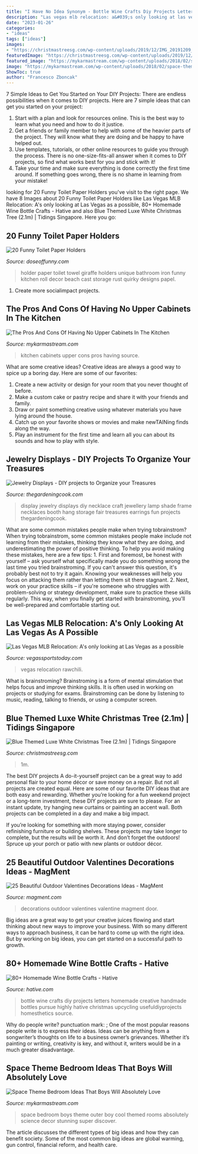 ```yaml
---
title: "I Have No Idea Synonym - Bottle Wine Crafts Diy Projects Letters Homemade Creative Handmade Bottles Pursue Highly Hative Christmas Upcycling Usefuldiyprojects Homesthetics Source"
description: "Las vegas mlb relocation: a&#039;s only looking at las vegas as a possible"
date: "2023-01-26"
categories:
- "ideas"
tags: ["ideas"]
images:
- "https://christmastreesg.com/wp-content/uploads/2019/12/IMG_20191209_133515-1536x2048.jpg"
featuredImage: "https://christmastreesg.com/wp-content/uploads/2019/12/IMG_20191209_133515-1536x2048.jpg"
featured_image: "https://mykarmastream.com/wp-content/uploads/2018/02/space-theme-bedroom-12-.jpg"
image: "https://mykarmastream.com/wp-content/uploads/2018/02/space-theme-bedroom-12-.jpg"
ShowToc: true
author: "Francesco Zboncak"
---
```



7 Simple Ideas to Get You Started on Your DIY Projects:
There are endless possibilities when it comes to DIY projects. Here are 7 simple ideas that can get you started on your project:
1. Start with a plan and look for resources online. This is the best way to learn what you need and how to do it justice.
2. Get a friends or family member to help with some of the heavier parts of the project. They will know what they are doing and be happy to have helped out.
3. Use templates, tutorials, or other online resources to guide you through the process. There is no one-size-fits-all answer when it comes to DIY projects, so find what works best for you and stick with it!
4. Take your time and make sure everything is done correctly the first time around. If something goes wrong, there is no shame in learning from your mistake!

	

		
looking for 20 Funny Toilet Paper Holders you've visit to the right page. We have 8 Images about 20 Funny Toilet Paper Holders like Las Vegas MLB Relocation: A&#039;s only looking at Las Vegas as a possible, 80+ Homemade Wine Bottle Crafts - Hative and also Blue Themed Luxe White Christmas Tree (2.1m) | Tidings Singapore. Here you go:
		
    
## 20 Funny Toilet Paper Holders

<img loading=lazy src="https://www.doseoffunny.com/wp-content/uploads/2014/08/funny-toilet-paper-holder-9.jpg" onerror="this.onerror=null;this.src='https://tse1.mm.bing.net/th?id=OIP.OOzQJii3ClL-lU_qo0nlvgAAAA&amp;pid=15.1';" alt="20 Funny Toilet Paper Holders">

_Source: doseoffunny.com_

>holder paper toilet towel giraffe holders unique bathroom iron funny kitchen roll decor beach cast storage rust quirky designs papel. 

	

1. Create more socialimpact projects.

    
## The Pros And Cons Of Having No Upper Cabinets In The Kitchen

<img loading=lazy src="https://mykarmastream.com/wp-content/uploads/2017/12/no-upper-cabinets-kitchen-5-.jpg" onerror="this.onerror=null;this.src='https://tse2.mm.bing.net/th?id=OIP.EBlZxGiONMA2Don4hKpKXgHaLH&amp;pid=15.1';" alt="The Pros And Cons Of Having No Upper Cabinets In The Kitchen">

_Source: mykarmastream.com_

>kitchen cabinets upper cons pros having source. 

	

What are some creative ideas?
Creative ideas are always a good way to spice up a boring day. Here are some of our favorites: 
1. Create a new activity or design for your room that you never thought of before. 
2. Make a custom cake or pastry recipe and share it with your friends and family. 
3. Draw or paint something creative using whatever materials you have lying around the house. 
4. Catch up on your favorite shows or movies and make newTAINing finds along the way. 
5. Play an instrument for the first time and learn all you can about its sounds and how to play with style.

    
## Jewelry Displays - DIY Projects To Organize Your Treasures

<img loading=lazy src="https://thegardeningcook.com/wp-content/uploads/2013/05/jools4.jpg" onerror="this.onerror=null;this.src='https://tse4.mm.bing.net/th?id=OIP.zbUYrUSUg66zs4kFLDfUmQHaJ4&amp;pid=15.1';" alt="Jewelry Displays - DIY projects to Organize your Treasures">

_Source: thegardeningcook.com_

>display jewelry displays diy necklace craft jewellery lamp shade frame necklaces booth hang storage fair treasures earrings fun projects thegardeningcook. 

	

What are some common mistakes people make when trying tobrainstrom?
When trying tobrainstrom, some common mistakes people make include not learning from their mistakes, thinking they know what they are doing, and underestimating the power of positive thinking. To help you avoid making these mistakes, here are a few tips: 1. First and foremost, be honest with yourself – ask yourself what specifically made you do something wrong the last time you tried brainstroming. If you can't answer this question, it's probably best not to try it again. Knowing your weaknesses will help you focus on attacking them rather than letting them sit there stagnant. 2. Next, work on your practice skills – if you're someone who struggles with problem-solving or strategy development, make sure to practice these skills regularly. This way, when you finally get started with brainstroming, you'll be well-prepared and comfortable starting out. 
    
## Las Vegas MLB Relocation: A&#039;s Only Looking At Las Vegas As A Possible

<img loading=lazy src="https://vegassportstoday.com/wp-content/uploads/2021/05/dallasrangersballpark-scaled.jpg" onerror="this.onerror=null;this.src='https://tse1.mm.bing.net/th?id=OIP.qVvcBaiPSLm4585_cqaydQHaE7&amp;pid=15.1';" alt="Las Vegas MLB Relocation: A&#039;s only looking at Las Vegas as a possible">

_Source: vegassportstoday.com_

>vegas relocation rawchili. 

	

What is brainstroming?
Brainstroming is a form of mental stimulation that helps focus and improve thinking skills. It is often used in working on projects or studying for exams. Brainstroming can be done by listening to music, reading, talking to friends, or using a computer screen.

    
## Blue Themed Luxe White Christmas Tree (2.1m) | Tidings Singapore

<img loading=lazy src="https://christmastreesg.com/wp-content/uploads/2019/12/IMG_20191209_133515-1536x2048.jpg" onerror="this.onerror=null;this.src='https://tse1.mm.bing.net/th?id=OIP.BTSnVrS1Qzb-dXKrFmsWiAHaJ4&amp;pid=15.1';" alt="Blue Themed Luxe White Christmas Tree (2.1m) | Tidings Singapore">

_Source: christmastreesg.com_

>1m. 

	

The best DIY projects
A do-it-yourself project can be a great way to add personal flair to your home décor or save money on a repair. But not all projects are created equal. Here are some of our favorite DIY ideas that are both easy and rewarding.
Whether you’re looking for a fun weekend project or a long-term investment, these DIY projects are sure to please. For an instant update, try hanging new curtains or painting an accent wall. Both projects can be completed in a day and make a big impact.

If you’re looking for something with more staying power, consider refinishing furniture or building shelves. These projects may take longer to complete, but the results will be worth it. And don’t forget the outdoors! Spruce up your porch or patio with new plants or outdoor décor.

    
## 25 Beautiful Outdoor Valentines Decorations Ideas - MagMent

<img loading=lazy src="https://www.magment.com/wp-content/uploads/2016/11/Valentine-Heart-Door-Wreath.jpg" onerror="this.onerror=null;this.src='https://tse1.mm.bing.net/th?id=OIP.PdijHz07ZLD_KzGv79SXVQHaJ4&amp;pid=15.1';" alt="25 Beautiful Outdoor Valentines Decorations Ideas - MagMent">

_Source: magment.com_

>decorations outdoor valentines valentine magment door. 

	

Big ideas are a great way to get your creative juices flowing and start thinking about new ways to improve your business. With so many different ways to approach business, it can be hard to come up with the right idea. But by working on big ideas, you can get started on a successful path to growth.

    
## 80+ Homemade Wine Bottle Crafts - Hative

<img loading=lazy src="http://hative.com/wp-content/uploads/2014/03/wine-bottle-crafts/36-handmade-wine-letters.jpg" onerror="this.onerror=null;this.src='https://tse2.mm.bing.net/th?id=OIP.OXNdhb2eNp-77rXqDKKUbQHaJ4&amp;pid=15.1';" alt="80+ Homemade Wine Bottle Crafts - Hative">

_Source: hative.com_

>bottle wine crafts diy projects letters homemade creative handmade bottles pursue highly hative christmas upcycling usefuldiyprojects homesthetics source. 

	

Why do people write?
punctuation mark: ;
One of the most popular reasons people write is to express their ideas. Ideas can be anything from a songwriter’s thoughts on life to a business owner’s grievances. Whether it’s painting or writing, creativity is key, and without it, writers would be in a much greater disadvantage.

    
## Space Theme Bedroom Ideas That Boys Will Absolutely Love

<img loading=lazy src="https://mykarmastream.com/wp-content/uploads/2018/02/space-theme-bedroom-12-.jpg" onerror="this.onerror=null;this.src='https://tse3.mm.bing.net/th?id=OIP.KmEL59G6mAukG4hrm4EOYQHaKD&amp;pid=15.1';" alt="Space Theme Bedroom Ideas That Boys Will Absolutely Love">

_Source: mykarmastream.com_

>space bedroom boys theme outer boy cool themed rooms absolutely science decor stunning super discover. 

	

The article discusses the different types of big ideas and how they can benefit society. Some of the most common big ideas are global warming, gun control, financial reform, and health care.

